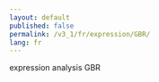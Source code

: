 ```yaml
---
layout: default
published: false
permalink: /v3_1/fr/expression/GBR/
lang: fr
---
```


expression analysis GBR

